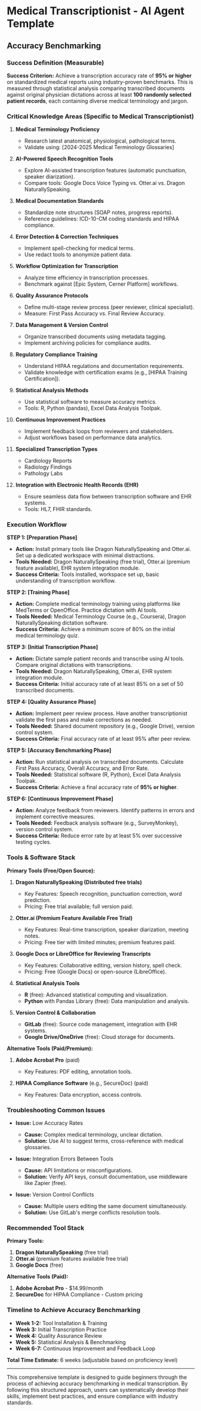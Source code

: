 # Medical Transcriptionist - AI Agent Template
## Accuracy Benchmarking

### Success Definition (Measurable)
**Success Criterion:** Achieve a transcription accuracy rate of **95% or higher** on standardized medical reports using industry-proven benchmarks. This is measured through statistical analysis comparing transcribed documents against original physician dictations across at least **100 randomly selected patient records**, each containing diverse medical terminology and jargon.

### Critical Knowledge Areas (Specific to Medical Transcriptionist)

1. **Medical Terminology Proficiency**
   - Research latest anatomical, physiological, pathological terms.
   - Validate using: [2024-2025 Medical Terminology Glossaries]
   
2. **AI-Powered Speech Recognition Tools**
   - Explore AI-assisted transcription features (automatic punctuation, speaker diarization).
   - Compare tools: Google Docs Voice Typing vs. Otter.ai vs. Dragon NaturallySpeaking.

3. **Medical Documentation Standards**
   - Standardize note structures (SOAP notes, progress reports).
   - Reference guidelines: ICD-10-CM coding standards and HIPAA compliance.

4. **Error Detection & Correction Techniques**
   - Implement spell-checking for medical terms.
   - Use redact tools to anonymize patient data.

5. **Workflow Optimization for Transcription**
   - Analyze time efficiency in transcription processes.
   - Benchmark against [Epic System, Cerner Platform] workflows.

6. **Quality Assurance Protocols**
   - Define multi-stage review process (peer reviewer, clinical specialist).
   - Measure: First Pass Accuracy vs. Final Review Accuracy.

7. **Data Management & Version Control**
   - Organize transcribed documents using metadata tagging.
   - Implement archiving policies for compliance audits.

8. **Regulatory Compliance Training**
   - Understand HIPAA regulations and documentation requirements.
   - Validate knowledge with certification exams (e.g., [HIPAA Training Certification]).

9. **Statistical Analysis Methods**
   - Use statistical software to measure accuracy metrics.
   - Tools: R, Python (pandas), Excel Data Analysis Toolpak.

10. **Continuous Improvement Practices**
    - Implement feedback loops from reviewers and stakeholders.
    - Adjust workflows based on performance data analytics.

11. **Specialized Transcription Types**
    - Cardiology Reports
    - Radiology Findings
    - Pathology Labs

12. **Integration with Electronic Health Records (EHR)**
    - Ensure seamless data flow between transcription software and EHR systems.
    - Tools: HL7, FHIR standards.

### Execution Workflow

**STEP 1: [Preparation Phase]**
- **Action:** Install primary tools like Dragon NaturallySpeaking and Otter.ai. Set up a dedicated workspace with minimal distractions.
- **Tools Needed:** Dragon NaturallySpeaking (free trial), Otter.ai (premium feature available), EHR system integration module.
- **Success Criteria:** Tools installed, workspace set up, basic understanding of transcription workflow.

**STEP 2: [Training Phase]**
- **Action:** Complete medical terminology training using platforms like MedTerms or OpenOffice. Practice dictation with AI tools.
- **Tools Needed:** Medical Terminology Course (e.g., Coursera), Dragon NaturallySpeaking dictation software.
- **Success Criteria:** Achieve a minimum score of 80% on the initial medical terminology quiz.

**STEP 3: [Initial Transcription Phase]**
- **Action:** Dictate sample patient records and transcribe using AI tools. Compare original dictations with transcriptions.
- **Tools Needed:** Dragon NaturallySpeaking, Otter.ai, EHR system integration module.
- **Success Criteria:** Initial accuracy rate of at least 85% on a set of 50 transcribed documents.

**STEP 4: [Quality Assurance Phase]**
- **Action:** Implement peer review process. Have another transcriptionist validate the first pass and make corrections as needed.
- **Tools Needed:** Shared document repository (e.g., Google Drive), version control system.
- **Success Criteria:** Final accuracy rate of at least 95% after peer review.

**STEP 5: [Accuracy Benchmarking Phase]**
- **Action:** Run statistical analysis on transcribed documents. Calculate First Pass Accuracy, Overall Accuracy, and Error Rate.
- **Tools Needed:** Statistical software (R, Python), Excel Data Analysis Toolpak.
- **Success Criteria:** Achieve a final accuracy rate of **95% or higher**.

**STEP 6: [Continuous Improvement Phase]**
- **Action:** Analyze feedback from reviewers. Identify patterns in errors and implement corrective measures.
- **Tools Needed:** Feedback analysis software (e.g., SurveyMonkey), version control system.
- **Success Criteria:** Reduce error rate by at least 5% over successive testing cycles.

### Tools & Software Stack

**Primary Tools (Free/Open Source):**
1. **Dragon NaturallySpeaking (Distributed free trials)**
   - Key Features: Speech recognition, punctuation correction, word prediction.
   - Pricing: Free trial available; full version paid.

2. **Otter.ai (Premium Feature Available Free Trial)**
   - Key Features: Real-time transcription, speaker diarization, meeting notes.
   - Pricing: Free tier with limited minutes; premium features paid.

3. **Google Docs or LibreOffice for Reviewing Transcripts**
   - Key Features: Collaborative editing, version history, spell check.
   - Pricing: Free (Google Docs) or open-source (LibreOffice).

4. **Statistical Analysis Tools**
   - **R** (free): Advanced statistical computing and visualization.
   - **Python** with Pandas Library (free): Data manipulation and analysis.

5. **Version Control & Collaboration**
   - **GitLab** (free): Source code management, integration with EHR systems.
   - **Google Drive/OneDrive** (free): Cloud storage for documents.

**Alternative Tools (Paid/Premium):**
1. **Adobe Acrobat Pro** (paid)
   - Key Features: PDF editing, annotation tools.

2. **HIPAA Compliance Software** (e.g., SecureDoc) (paid)
   - Key Features: Data encryption, access controls.

### Troubleshooting Common Issues

- **Issue:** Low Accuracy Rates
  - **Cause:** Complex medical terminology, unclear dictation.
  - **Solution:** Use AI to suggest terms, cross-reference with medical glossaries.

- **Issue:** Integration Errors Between Tools
  - **Cause:** API limitations or misconfigurations.
  - **Solution:** Verify API keys, consult documentation, use middleware like Zapier (free).

- **Issue:** Version Control Conflicts
  - **Cause:** Multiple users editing the same document simultaneously.
  - **Solution:** Use GitLab's merge conflicts resolution tools.

### Recommended Tool Stack

**Primary Tools:**
1. **Dragon NaturallySpeaking** (free trial)
2. **Otter.ai** (premium features available free trial)
3. **Google Docs** (free)

**Alternative Tools (Paid):**
1. **Adobe Acrobat Pro** - $14.99/month
2. **SecureDoc** for HIPAA Compliance - Custom pricing

### Timeline to Achieve Accuracy Benchmarking

- **Week 1-2:** Tool Installation & Training
- **Week 3:** Initial Transcription Practice
- **Week 4:** Quality Assurance Review
- **Week 5:** Statistical Analysis & Benchmarking
- **Week 6-7:** Continuous Improvement and Feedback Loop

**Total Time Estimate:** 6 weeks (adjustable based on proficiency level)

---

This comprehensive template is designed to guide beginners through the process of achieving accuracy benchmarking in medical transcription. By following this structured approach, users can systematically develop their skills, implement best practices, and ensure compliance with industry standards.

